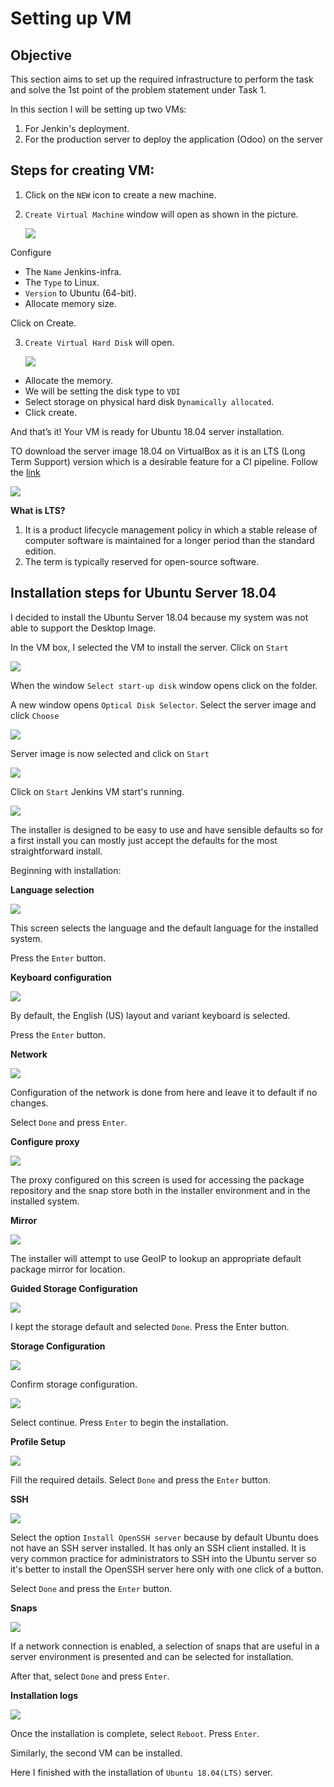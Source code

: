 # Setting up VM

## Objective

This section aims to set up the required infrastructure to perform the task and solve the 1st point of the problem statement under Task 1.

In this section I will be setting up two VMs:
1. For Jenkin's deployment.
2. For the production server to deploy the application (Odoo) on the server

## Steps for creating VM:

1. Click on the `NEW` icon to create a new machine.
2. `Create Virtual Machine` window will open as shown in the picture.
   
   ![](Images/2020-08-17_23-35.png)

Configure 
* The `Name` Jenkins-infra.
* The `Type` to Linux.
* `Version` to Ubuntu (64-bit).
* Allocate memory size.

Click on Create.

3. `Create Virtual Hard Disk` will open.
   
   ![](Images/2020-08-17_23-38.png)

* Allocate the memory. 
* We will be setting the disk type to `VDI`
* Select storage on physical hard disk `Dynamically allocated`.
* Click create.

And that’s it! Your VM is ready for Ubuntu 18.04 server installation.

TO download the server image 18.04 on VirtualBox as it is an LTS (Long Term Support) version which is a desirable feature for a CI pipeline. Follow the [link](https://releases.ubuntu.com/18.04/)

![](Images/2020-08-18_17-18.png)

**What is LTS?**

1. It is a product lifecycle management policy in which a stable release of computer software is maintained for a longer period than the standard edition.
2. The term is typically reserved for open-source software.

## Installation steps for Ubuntu Server 18.04

I decided to install the Ubuntu Server 18.04 because my system was not able to support the Desktop Image.

In the VM box, I selected the VM <Jenkins-infra> to install the server.
Click on `Start`

![](Images/2020-08-18_22-06.png)

When the window `Select start-up disk` window opens click on the folder.

A new window opens `Optical Disk Selector`. Select the server image and click `Choose`

![](Images/2020-08-18_22-08.png)

Server image is now selected and click on `Start`

![](Images/2020-08-18_22-09.png)

Click on `Start` Jenkins VM start's running.

![](Images/2020-08-18_22-10.png)

The installer is designed to be easy to use and have sensible defaults so for a first install you can mostly just accept the defaults for the most straightforward install.

Beginning with installation:

**Language selection**

![](Images/2020-08-18_22-12.png)

This screen selects the language and the default language for the installed system.

Press the `Enter` button.

**Keyboard configuration**

![](Images/2020-08-18_22-13.png)

By default, the English (US) layout and variant keyboard is selected.

Press the `Enter` button.

**Network**

![](Images/2020-08-18_22-14.png)

 Configuration of the network is done from here and leave it to default if no changes.

 Select `Done` and press `Enter`.

 **Configure proxy**

![](Images/2020-08-18_22-15.png)

The proxy configured on this screen is used for accessing the package repository and the snap store both in the installer environment and in the installed system.

**Mirror**

![](Images/2020-08-18_22-15_1.png)

The installer will attempt to use GeoIP to lookup an appropriate default package mirror for
location. 

**Guided Storage Configuration**

![](Images/2020-08-18_22-16.png)

I kept the storage default and selected `Done`.
Press the Enter button.

**Storage Configuration**

![](Images/2020-08-18_22-16_1.png)

Confirm storage configuration.

![](Images/2020-08-18_22-19.png)

Select continue. Press `Enter` to begin the installation.

**Profile Setup**

![](Images/2020-08-18_22-27.png)

Fill the required details. Select `Done` and press the `Enter` button.

**SSH**

![](Images/2020-08-18_22-27_1.png)

Select the option `Install OpenSSH server` because by default Ubuntu does not have an SSH server installed. It has only an SSH client installed. It is very common practice for administrators to SSH into the Ubuntu server so it's better to install the OpenSSH server here only with one click of a button.

Select `Done` and press the `Enter` button.

**Snaps**

![](Images/2020-08-18_22-28.png)

If a network connection is enabled, a selection of snaps that are useful in a server environment is presented and can be selected for installation.

After that, select `Done` and press `Enter`.

**Installation logs**

![](Images/2020-08-18_22-29.png)

Once the installation is complete, select `Reboot`. Press `Enter`.

Similarly, the second VM can be installed.

Here I finished with the installation of `Ubuntu 18.04(LTS)` server.
